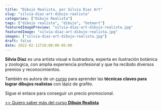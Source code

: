 ```yaml
---
title: "Dibujo Realista, por Silvia Diaz Art"
slug: "silvia-diaz-art-dibujo-realista"
categories: ["Dibujo Realista"]
tags: ["dibujo realista", "dibujo", "hotmart"]
featuredImagePreview: "silvia-diaz-art-dibujo-realista.jpg"
featuredImage: "silvia-diaz-art-dibujo-realista.jpg"
images: ["silvia-diaz-art-dibujo-realista.jpg"]
draft: false
date: 2022-02-11T18:08:00-05:00
---
```


**Silvia Díaz** es una artista visual e ilustradora, experta en ilustración botánica y zoologica, con amplia experiencia profesional y que ha recibido diversos premios y reconocimientos.

También es autora de un [curso](https://akcademia.rulokoba.me/dibujo-realista/) para aprender las **técnicas claves para lograr dibujos realistas** con lápiz de grafito.

Sigue el enlace para conseguir un precio promocional.

[>> Quiero saber más del curso **Dibujo Realista**](https://akcademia.rulokoba.me/dibujo-realista/)